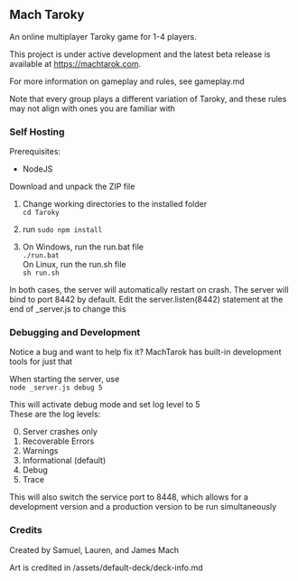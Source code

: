 ## Mach Taroky
An online multiplayer Taroky game for 1-4 players.

This project is under active development and the latest beta release is available at https://machtarok.com.

For more information on gameplay and rules, see gameplay.md

Note that every group plays a different variation of Taroky, and these rules may not align with ones you are familiar with

### Self Hosting

Prerequisites: 

- NodeJS

Download and unpack the ZIP file

1. Change working directories to the installed folder\
`cd Taroky`


2. run `sudo npm install`


3. On Windows, run the run.bat file\
`./run.bat`\
On Linux, run the run.sh file\
`sh run.sh`

In both cases, the server will automatically restart on crash. The server will bind to port 8442 by default. Edit the server.listen(8442) statement at the end of _server.js to change this

### Debugging and Development

Notice a bug and want to help fix it? MachTarok has built-in development tools for just that

When starting the server, use\
`node _server.js debug 5`

This will activate debug mode and set log level to 5\
These are the log levels:

0.  Server crashes only 
1. Recoverable Errors 
2. Warnings 
3. Informational (default)
4. Debug 
5. Trace

This will also switch the service port to 8448, which allows for a development version and a production version to be run simultaneously

### Credits

Created by Samuel, Lauren, and James Mach

Art is credited in /assets/default-deck/deck-info.md
